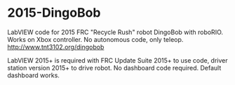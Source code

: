 # 2015-DingoBob
LabVIEW code for 2015 FRC "Recycle Rush" robot DingoBob with roboRIO. Works on Xbox controller. No autonomous code, only teleop.
http://www.tnt3102.org/dingobob

LabVIEW 2015+ is required with FRC Update Suite 2015+ to use code, driver station version 2015+ to drive robot.
No dashboard code required. Default dashboard works.
